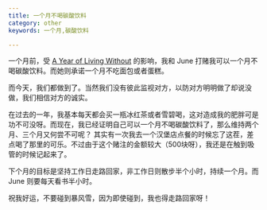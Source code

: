 ```yaml
---
title: 一个月不喝碳酸饮料
category: other
keywords: 一个月,碳酸饮料

---
```


一个月前，受 [A Year of Living Without][1] 的影响，我和 June 打赌我可以一个月不喝碳酸饮料。而她则承诺一个月不吃面包或者蛋糕。

而今天，我们都做到了。当然我们没有彼此监视对方，以防对方明明做了却说没做，我们相信对方的诚实。

在过去的一年，我基本每天都会买一瓶冰红茶或者雪碧喝，这对造成我的肥胖可是功不可没呀。而现在，我已经证明自己可以一个月不喝碳酸饮料了，那么维持两个月、三个月又何尝不可呢？
其实有一次我去一个汉堡店点餐的时候忘了这茬，差点喝了那里的可乐。不过由于这个赌注的金额较大（500块呀），我还是在触到吸管的时候记起来了。

下个月的目标是坚持工作日走路回家，非工作日则散步半个小时，持续一个月。而 June 则要每天看书半小时。

祝我好运，不要碰到暴风雪，因为即使碰到，我也得走路回家呀！

[1]:http://zenhabits.net/without/
